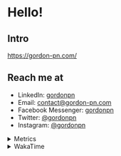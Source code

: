 # Hello!

## Intro

<https://gordon-pn.com/>

## Reach me at

- LinkedIn: [gordonpn](https://www.linkedin.com/in/gordonpn/)
- Email: [contact@gordon-pn.com](mailto:contact@gordon-pn.com)
- Facebook Messenger: [gordonpn](https://www.messenger.com/t/Gordonpn)
- Twitter: [@gordonpn](https://twitter.com/Gordonpn)
- Instagram: [@gordonpn](https://www.instagram.com/gordonpn/)

<details>
  <summary>Metrics</summary>

  <img align="center" src="https://github.com/gordonpn/gordonpn/blob/master/github-metrics.svg" alt="GitHub Metrics">

</details>

<details>
  <summary>WakaTime</summary>

  <!--START_SECTION:waka-->
📊 **This Week I Spent My Time On** 

```text
💬 Programming Languages: 
Other                    16 hrs 1 min        ████████████████████████░   95.59 % 
Java                     37 mins             █░░░░░░░░░░░░░░░░░░░░░░░░   03.69 % 
Python                   3 mins              ░░░░░░░░░░░░░░░░░░░░░░░░░   00.35 % 
Markdown                 1 min               ░░░░░░░░░░░░░░░░░░░░░░░░░   00.16 % 
Brazil Dependency Config 1 min               ░░░░░░░░░░░░░░░░░░░░░░░░░   00.11 % 

🔥 Editors: 
Chrome                   10 hrs 47 mins      ████████████████░░░░░░░░░   64.33 % 
Slack                    1 hr 27 mins        ██░░░░░░░░░░░░░░░░░░░░░░░   08.72 % 
Messages                 1 hr 23 mins        ██░░░░░░░░░░░░░░░░░░░░░░░   08.35 % 
iTerm2                   47 mins             █░░░░░░░░░░░░░░░░░░░░░░░░   04.75 % 
IntelliJ IDEA            43 mins             █░░░░░░░░░░░░░░░░░░░░░░░░   04.35 % 
```


 Last Updated on 08/07/2025 16:32:13 UTC
<!--END_SECTION:waka-->
</details>
